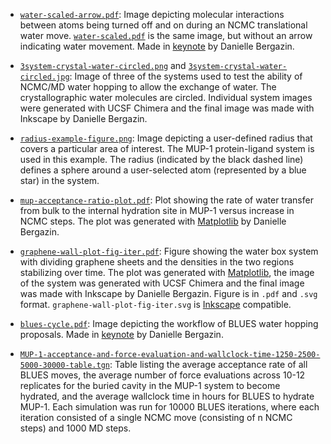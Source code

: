 
- [`water-scaled-arrow.pdf`](water-scaled-arrow.pdf): Image depicting molecular interactions between atoms being turned off and on during an NCMC translational water move. [`water-scaled.pdf`](water-scaled.pdf) is the same image, but without an arrow indicating water movement. Made in [keynote](https://www.apple.com/keynote/) by Danielle Bergazin.

- [`3system-crystal-water-circled.png`](3system-crystal-water-circled.png) and [`3system-crystal-water-circled.jpg`](3system-crystal-water-circled.jpg): Image of three of the systems used to test the ability of NCMC/MD water hopping to allow the exchange of water. The crystallographic water molecules are circled. Individual system images were generated with UCSF Chimera and the final image was made with Inkscape by Danielle Bergazin.

- [`radius-example-figure.png`](radius-example-figure.png): Image depicting a user-defined radius that covers a particular area of interest. The MUP-1 protein-ligand system is used in this example. The radius (indicated by the black dashed line) defines a sphere around a user-selected atom (represented by a blue star) in the system.

- [`mup-acceptance-ratio-plot.pdf`](mup-acceptance-ratio-plot.pdf): Plot showing the rate of water transfer from bulk to the internal hydration site in MUP-1 versus increase in NCMC steps. The plot was generated with [Matplotlib](https://matplotlib.org/#) by Danielle Bergazin.

- [`graphene-wall-plot-fig-iter.pdf`](graphene-wall-plot-fig-iter.pdf): Figure showing the water box system with dividing graphene sheets and the densities in the two regions stabilizing over time. The plot was generated with [Matplotlib](https://matplotlib.org/#), the image of the system was generated with UCSF Chimera and the final image was made with Inkscape by Danielle Bergazin. Figure is in `.pdf` and `.svg` format. `graphene-wall-plot-fig-iter.svg` is [Inkscape](https://inkscape.org) compatible.

- [`blues-cycle.pdf`](blues-cycle.pdf): Image depicting the workflow of BLUES water hopping proposals. Made in [keynote](https://www.apple.com/keynote/) by Danielle Bergazin.

- [`MUP-1-acceptance-and-force-evaluation-and-wallclock-time-1250-2500-5000-30000-table.tgn`](MUP-1-acceptance-and-force-evaluation-and-wallclock-time-1250-2500-5000-30000-table.tgn): Table listing the average acceptance rate of all BLUES moves, the average number of force evaluations across 10-12 replicates for the buried cavity in the MUP-1 system to become hydrated, and the average wallclock time in hours for BLUES to hydrate MUP-1. Each simulation was run for 10000 BLUES iterations, where each iteration consisted of a single NCMC move (consisting of n NCMC steps) and 1000 MD steps.
